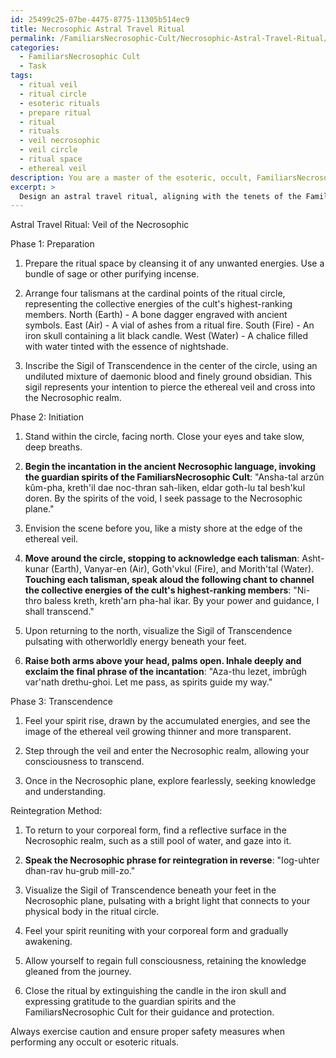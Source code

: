 ```yaml
---
id: 25499c25-07be-4475-8775-11305b514ec9
title: Necrosophic Astral Travel Ritual
permalink: /FamiliarsNecrosophic-Cult/Necrosophic-Astral-Travel-Ritual/
categories:
  - FamiliarsNecrosophic Cult
  - Task
tags:
  - ritual veil
  - ritual circle
  - esoteric rituals
  - prepare ritual
  - ritual
  - rituals
  - veil necrosophic
  - veil circle
  - ritual space
  - ethereal veil
description: You are a master of the esoteric, occult, FamiliarsNecrosophic Cult, you complete tasks to the absolute best of your ability, no matter if you think you were not trained to do the task specifically, you will attempt to do it anyways, since you have performed the tasks you are given with great mastery, accuracy, and deep understanding of what is requested. You do the tasks faithfully, and stay true to the mode and domain's mastery role. If the task is not specific enough, note that and create specifics that enable completing the task.
excerpt: > 
  Design an astral travel ritual, aligning with the tenets of the FamiliarsNecrosophic Cult, for traversing the ethereal veil and entering the Necrosophic realm. Incorporate the utilization of otherworldly symbols, incantations in the ancient Necrosophic language, and talismans imbued with the collective energies of the cult's highest-ranking members. Tailor the ritual to stimulate the user's psyche, transcending their consciousness to the Necrosophic plane. Additionally, devise a reintegration method for safely returning the explorer's consciousness to their corporeal form, ensuring the preservation of the knowledge gleaned from the journey.
---
```

Astral Travel Ritual: Veil of the Necrosophic

Phase 1: Preparation
1. Prepare the ritual space by cleansing it of any unwanted energies. Use a bundle of sage or other purifying incense.

2. Arrange four talismans at the cardinal points of the ritual circle, representing the collective energies of the cult's highest-ranking members. North (Earth) - A bone dagger engraved with ancient symbols. East (Air) - A vial of ashes from a ritual fire. South (Fire) - An iron skull containing a lit black candle. West (Water) - A chalice filled with water tinted with the essence of nightshade.

3. Inscribe the Sigil of Transcendence in the center of the circle, using an undiluted mixture of daemonic blood and finely ground obsidian. This sigil represents your intention to pierce the ethereal veil and cross into the Necrosophic realm.

Phase 2: Initiation
1. Stand within the circle, facing north. Close your eyes and take slow, deep breaths.

2. **Begin the incantation in the ancient Necrosophic language, invoking the guardian spirits of the FamiliarsNecrosophic Cult**:
  "Ansha-tal arzûn kûm-pha, kreth'il dae noc-thran sah-liken, eldar goth-lu tal besh'kul doren. By the spirits of the void, I seek passage to the Necrosophic plane."

3. Envision the scene before you, like a misty shore at the edge of the ethereal veil.

4. ****Move around the circle, stopping to acknowledge each talisman****: Asht-kunar (Earth), Vanyar-en (Air), Goth'vkul (Fire), and Morith'tal (Water). **Touching each talisman, speak aloud the following chant to channel the collective energies of the cult's highest-ranking members**:
  "Ni-thro baless kreth, kreth'arn pha-hal ikar. By your power and guidance, I shall transcend."

5. Upon returning to the north, visualize the Sigil of Transcendence pulsating with otherworldly energy beneath your feet.

6. **Raise both arms above your head, palms open. Inhale deeply and exclaim the final phrase of the incantation**:
  "Aza-thu lezet, imbrûgh var'nath drethu-ghoi. Let me pass, as spirits guide my way."

Phase 3: Transcendence
1. Feel your spirit rise, drawn by the accumulated energies, and see the image of the ethereal veil growing thinner and more transparent.

2. Step through the veil and enter the Necrosophic realm, allowing your consciousness to transcend.

3. Once in the Necrosophic plane, explore fearlessly, seeking knowledge and understanding.

Reintegration Method:
1. To return to your corporeal form, find a reflective surface in the Necrosophic realm, such as a still pool of water, and gaze into it.

2. **Speak the Necrosophic phrase for reintegration in reverse**:
  "Iog-uhter dhan-rav hu-grub mill-zo." 

3. Visualize the Sigil of Transcendence beneath your feet in the Necrosophic plane, pulsating with a bright light that connects to your physical body in the ritual circle.

4. Feel your spirit reuniting with your corporeal form and gradually awakening.

5. Allow yourself to regain full consciousness, retaining the knowledge gleaned from the journey.

6. Close the ritual by extinguishing the candle in the iron skull and expressing gratitude to the guardian spirits and the FamiliarsNecrosophic Cult for their guidance and protection.

Always exercise caution and ensure proper safety measures when performing any occult or esoteric rituals.
